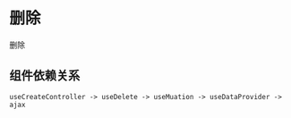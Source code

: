 # 删除

删除

## 组件依赖关系

```
useCreateController -> useDelete -> useMuation -> useDataProvider -> ajax
```
